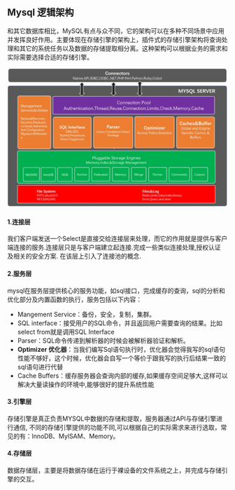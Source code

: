 ## Mysql 逻辑架构

和其它数据库相比，MySQL有点与众不同，它的架构可以在多种不同场景中应用并发挥良好作用。主要体现在存储引擎的架构上，插件式的存储引擎架构将查询处理和其它的系统任务以及数据的存储提取相分离。这种架构可以根据业务的需求和实际需要选择合适的存储引擎。

![img](assets/577844-69fde9de1704ff36.jpeg)

#### 1.连接层

我们客户端发送一个Select是直接交给连接层来处理，而它的作用就是提供与客户端连接的服务.连接层只是与客户端建立起连接.完成一些类似连接处理,授权认证 及相关的安全方案. 在该层上引入了连接池的概念.

#### 2.服务层

mysql在服务层提供核心的服务功能，如sql接口，完成缓存的查询，sql的分析和优化部分及内置函数的执行，服务包括以下内容：

- Mangement Service：备份，安全，复制，集群。
- SQL interface：接受用户的SQL命令，并且返回用户需要查询的结果。比如select from就是调用SQL Interface
- Parser：SQL命令传递到解析器的时候会被解析器验证和解析。 
- **Optimizer 优化器**：当我们编写Sql语句执行时，优化器会觉得我写的sql语句性能不够好，这个时候，优化器会自写一个等价于跟我写的执行后结果一致的sql语句进行代替
- Cache Buffers：缓存服务器会查询内部的缓存,如果缓存空间足够大,这样可以解决大量读操作的环境中,能够很好的提升系统性能

#### 3.引擎层

存储引擎是真正负责MYSQL中数据的存储和提取，服务器通过API与存储引擎进行通信, 不同的存储引擎提供的功能不同,可以根据自己的实际需求来进行选取，常见的有：lnnoDB、MylSAM、Memory。

#### 4.存储层

数据存储层，主要是将数据存储在运行于裸设备的文件系统之上，并完成与存储引擎的交互。